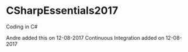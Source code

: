 # CSharpEssentials2017
Coding in C#

Andre added this on 12-08-2017
Continuous Integration added on 12-08-2017
